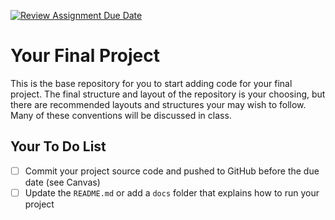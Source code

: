 [![Review Assignment Due Date](https://classroom.github.com/assets/deadline-readme-button-22041afd0340ce965d47ae6ef1cefeee28c7c493a6346c4f15d667ab976d596c.svg)](https://classroom.github.com/a/w65f898Z)
# Your Final Project
This is the base repository for you to start adding code for your final project.
The final structure and layout of the repository is your choosing, but there are recommended layouts and structures your may wish to follow.
Many of these conventions will be discussed in class.

## Your To Do List
- [ ] Commit your project source code and pushed to GitHub before the due date (see Canvas)
- [ ] Update the `README.md` or add a `docs` folder that explains how to run your project
